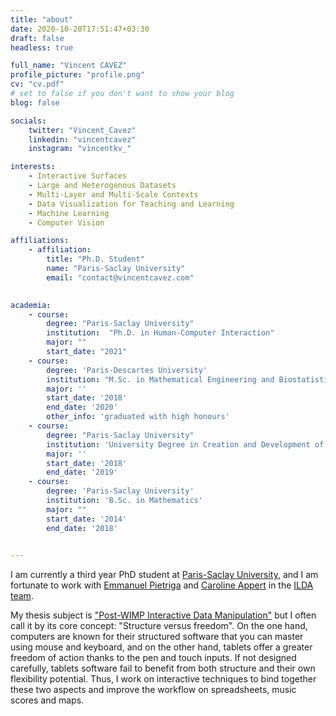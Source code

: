 ```yaml
---
title: "about"
date: 2020-10-20T17:51:47+03:30
draft: false
headless: true

full_name: "Vincent CAVEZ"
profile_picture: "profile.png"
cv: "cv.pdf"
# set to false if you don't want to show your blog
blog: false

socials:
    twitter: "Vincent_Cavez"
    linkedin: "vincentcavez"
    instagram: "vincentkv_"

interests:
    - Interactive Surfaces
    - Large and Heterogenous Datasets
    - Multi-Layer and Multi-Scale Contexts
    - Data Visualization for Teaching and Learning
    - Machine Learning
    - Computer Vision

affiliations:
    - affiliation:
        title: "Ph.D. Student"
        name: "Paris-Saclay University"
        email: "contact@vincentcavez.com"
   

academia:
    - course:
        degree: "Paris-Saclay University"
        institution:  "Ph.D. in Human-Computer Interaction"
        major: ""
        start_date: "2021"
    - course:
        degree: 'Paris-Descartes University'
        institution: "M.Sc. in Mathematical Engineering and Biostatistics"
        major: ''
        start_date: '2018'
        end_date: '2020'
        other_info: 'graduated with high honours'
    - course:
        degree: "Paris-Saclay University"
        institution: 'University Degree in Creation and Development of Innovative Start-ups'
        major: ''
        start_date: '2018'
        end_date: '2019'
    - course:
        degree: 'Paris-Saclay University'
        institution: 'B.Sc. in Mathematics'
        major: ""
        start_date: '2014'
        end_date: '2018'

       
---
```




I am currently a third year PhD student at [Paris-Saclay University][1], and I am fortunate to work with [Emmanuel Pietriga][7] and [Caroline Appert][8] in the [ILDA team][2].

My thesis subject is ["Post-WIMP Interactive Data Manipulation"][6] but I often call it by its core concept: "Structure versus freedom". On the one hand, computers are known for their structured software that you can master using mouse and keyboard, and on the other hand, tablets offer a greater freedom of action thanks to the pen and touch inputs. If not designed carefully, tablets software fail to benefit from both structure and their own flexibility potential. Thus, I work on interactive techniques to bind together these two aspects and improve the workflow on spreadsheets, music scores and maps.

[1]: https://www.universite-paris-saclay.fr/en
[2]: https://ilda.saclay.inria.fr/
[3]: https://www.lisn.upsaclay.fr/
[4]: https://www.limsi.fr/en/
[5]: https://www.lri.fr/
[6]: https://www.theses.fr/s297907
[7]: https://pages.saclay.inria.fr/emmanuel.pietriga/
[8]: https://www.lri.fr/~appert/
